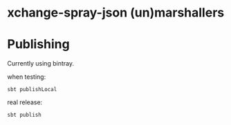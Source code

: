 # xchange-spray-json (un)marshallers

# Publishing

Currently using bintray.

when testing:
```
sbt publishLocal
```

real release:
```
sbt publish
```